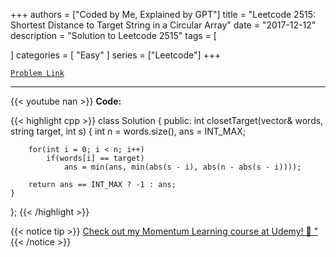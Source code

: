 
+++
authors = ["Coded by Me, Explained by GPT"]
title = "Leetcode 2515: Shortest Distance to Target String in a Circular Array"
date = "2017-12-12"
description = "Solution to Leetcode 2515"
tags = [
    
]
categories = [
    "Easy"
]
series = ["Leetcode"]
+++



[`Problem Link`](https://leetcode.com/problems/shortest-distance-to-target-string-in-a-circular-array/description/)

---
{{< youtube nan >}}
**Code:**

{{< highlight cpp >}}
class Solution {
public:
    int closetTarget(vector<string>& words, string target, int s) {
        int n = words.size(), ans = INT_MAX;
        
        for(int i = 0; i < n; i++) 
            if(words[i] == target) 
                ans = min(ans, min(abs(s - i), abs(n - abs(s - i)))); 
        
        return ans == INT_MAX ? -1 : ans;
    }
};
{{< /highlight >}}



{{< notice tip >}}
[Check out my Momentum Learning course at Udemy! 🚀 "](https://www.udemy.com/course/blind-75-the-data-structures-and-algorithms-essentials/)
{{< /notice >}}


